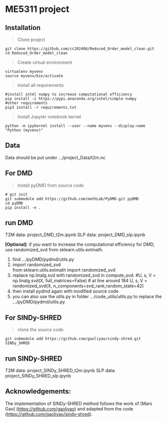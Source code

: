 # ME5311 project

## Installation

> Clone project
```
git clone https://github.com/cc202408/Reduced_Order_model_clean.git
cd Reduced_Order_model_clean
```

> Create virtual environment
```
virtualenv myvenv
source myvenv/bin/activate
```
> Install all requirements
```
#install intel numpy to increase computational efficiency
pip install -i https://pypi.anaconda.org/intel/simple numpy  
#other requirements
pip3 install -r requirements.txt
```

> Install Jupyter notebook kernel
```
python -m ipykernel install --user --name myvenv --display-name "Python (myvenv)"
```

## Data
Data should be put under .../project_Data/t2m.nc

## For DMD
> Install pyDMD from source code
```
# git init
git submodule add https://github.com/mathLab/PyDMD.git pyDMD
cd pyDMD
pip install -e .
```

## run DMD
T2M data: project_DMD_t2m.ipynb
SLP data: project_DMD_slp.ipynb

**[Optional]**: if you want to increase the computational efficiency for DMD, use randomized_svd from sklearn.utils.extmath.
1. find .../pyDMD/pydmd/utils.py
2. import randomized_svd  
from sklearn.utils.extmath import randomized_svd  
3. replace np.linalg.svd with randomized_svd in compute_svd:
#U, s, V = np.linalg.svd(X, full_matrices=False) # at line around 184
U, s, V = randomized_svd(X, n_components=svd_rank,random_state=42)  
4. then install pydmd again with modified source code
5. you can also use the utils.py in folder .../code_utils/utils.py to replace the .../pyDMD/pydmd/utils.py

## For SINDy-SHRED
> clone the source code
```
git submodule add https://github.com/gaoliyao/sindy-shred.git SINDy_SHRED
```

## run SINDy-SHRED
T2M data: project_SINDy_SHRED_t2m.ipynb
SLP data: project_SINDy_SHRED_slp.ipynb

## Acknowledgements:
The implementation of SINDy-SHRED method follows the work of [Mars Gao] (https://github.com/gaoliyao) and adapted from the code (https://github.com/gaoliyao/sindy-shred).
